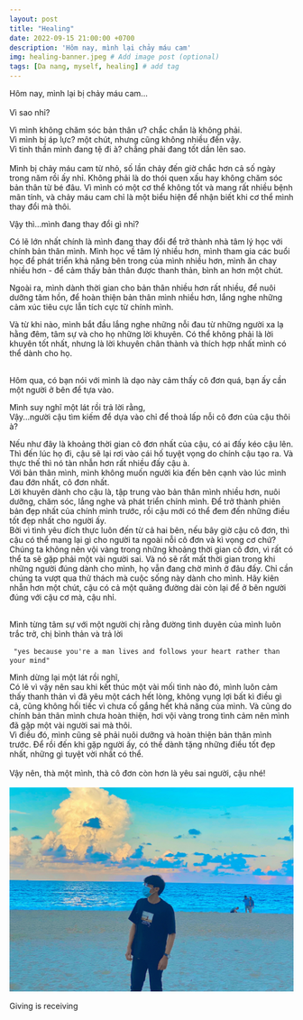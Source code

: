 ```yaml
---
layout: post
title: "Healing"
date: 2022-09-15 21:00:00 +0700
description: 'Hôm nay, mình lại chảy máu cam'
img: healing-banner.jpeg # Add image post (optional)
tags: [Da nang, myself, healing] # add tag
---
```


Hôm nay, mình lại bị chảy máu cam...
<br>
<br>
Vì sao nhỉ?

Vì mình không chăm sóc bản thân ư? chắc chắn là không phải.
<br>
Vì mình bị áp lực? một chút, nhưng cũng không nhiều đến vậy.
<br>
Vì tinh thần mình đang tệ đi à? chẳng phải đang tốt dần lên sao.
<br>
<br>
Mình bị chảy máu cam từ nhỏ, số lần chảy đến giờ chắc hơn cả số ngày trong năm rồi ấy nhỉ. Không phải là do thói quen xấu hay không chăm sóc bản thân từ bé đâu. Vì mình có một cơ thể không tốt và mang rất nhiều bệnh mãn tính, và chảy máu cam chỉ là một biểu hiện để nhận biết khi cơ thể mình thay đổi mà thôi.
<br>

Vậy thì...mình đang thay đổi gì nhỉ?

Có lẽ lớn nhất chính là mình đang thay đổi để trở thành nhà tâm lý học với chính bản thân mình.
Mình học về tâm lý nhiều hơn, mình tham gia các buổi học để phát triển khả năng bên trong của mình nhiều hơn, mình ăn chay nhiều hơn - để cảm thấy bản thân được thanh thản, bình an hơn một chút.

Ngoài ra, mình dành thời gian cho bản thân nhiều hơn rất nhiều, để nuôi dưỡng tâm hồn, để hoàn thiện bản thân mình nhiều hơn, lắng nghe những cảm xúc tiêu cực lẫn tích cực từ chính mình.
<br>

Và từ khi nào, mình bắt đầu lắng nghe những nỗi đau từ những người xa lạ hằng đêm, tâm sự và cho họ những lời khuyên. Có thể không phải là lời khuyên tốt nhất, nhưng là lời khuyên chân thành và thích hợp nhất mình có thể dành cho họ.
<br>
<br>

Hôm qua, có bạn nói với mình là dạo này cảm thấy cô đơn quá, bạn ấy cần một người ở bên để tựa vào.
<br>

Mình suy nghĩ một lát rồi trả lời rằng,
<br>
Vậy...người cậu tìm kiếm để dựa vào chỉ để thoả lấp nỗi cô đơn của cậu thôi à?
<br>

Nếu như đây là khoảng thời gian cô đơn nhất của cậu, có ai đấy kéo cậu lên. Thì đến lúc họ đi, cậu sẽ lại rơi vào cái hố tuyệt vọng do chính cậu tạo ra. Và thực thế thì nó tàn nhẫn hơn rất nhiều đấy cậu à.
<br>
Với bản thân mình, mình không muốn người kia đến bên cạnh vào lúc mình đau đớn nhất, cô đơn nhất.
<br>
Lời khuyên dành cho cậu là, tập trung vào bản thân mình nhiều hơn, nuôi dưỡng, chăm sóc, lắng nghe và phát triển chính mình. Để trở thành phiên bản đẹp nhất của chính mình trước, rồi cậu mới có thể đem đến những điều tốt đẹp nhất cho người ấy.
<br>
Bởi vì tình yêu đích thực luôn đến từ cả hai bên, nếu bây giờ cậu cô đơn, thì cậu có thể mang lại gì cho người ta ngoài nỗi cô đơn và kì vọng cơ chứ?
<br>
Chúng ta không nên vội vàng trong những khoảng thời gian cô đơn, vì rất có thể ta sẽ gặp phải một vài người sai. Và nó sẽ rất mất thời gian trong khi những người đúng dành cho mình, họ vẫn đang chờ mình ở đâu đấy. Chỉ cần chúng ta vượt qua thử thách mà cuộc sống này dành cho mình. Hãy kiên nhẫn hơn một chút, cậu có cả một quãng đường dài còn lại để ở bên người đúng với cậu cơ mà, cậu nhỉ.
<br>
<br>


Mình từng tâm sự với một người chị rằng đường tình duyên của mình luôn trắc trở, chị bình thản và trả lời
```
 "yes because you're a man lives and follows your heart rather than your mind"
```
Mình dừng lại một lát rồi nghĩ,
<br>
Có lẽ vì vậy nên sau khi kết thúc một vài mối tình nào đó, mình luôn cảm thấy thanh thản vì đã yêu một cách hết lòng, không vụng lợi bất kì điều gì cả, cũng không hối tiếc vì chưa cố gắng hết khả năng của mình. Và cũng do chính bản thân mình chưa hoàn thiện, hơi vội vàng trong tình cảm nên mình đã gặp một vài người sai mà thôi.
<br>
Vì điều đó, mình cũng sẽ phải nuôi dưỡng và hoàn thiện bản thân mình trước. Để rồi đến khi gặp người ấy, có thể dành tặng những điều tốt đẹp nhất, những gì tuyệt vời nhất có thể.
<br>
<br>
Vậy nên, thà một mình, thà cô đơn còn hơn là yêu sai người, cậu nhé!
<br>
<br>
![Healing](/assets/img/healing.jpeg#w100)
<p class="center">
Giving is receiving
</p>
